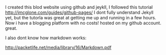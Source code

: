 I created this blod website using github and jeykll, I followed this tutorial http://jmcglone.com/guides/github-pages/ I dont fully understand Jekyll yet, but the tutorla was great at getting me up and running in a few hours. Now i have a blogging platform with no costs! hosted on my github account. great.

I also dont know how markdown works:

http://packetlife.net/media/library/16/Markdown.pdf
